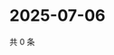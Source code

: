 # 2025-07-06

共 0 条

<!-- BEGIN ZHIHUVIDEO -->
<!-- 最后更新时间 Sun Jul 06 2025 12:26:26 GMT+0800 (China Standard Time) -->

<!-- END ZHIHUVIDEO -->
